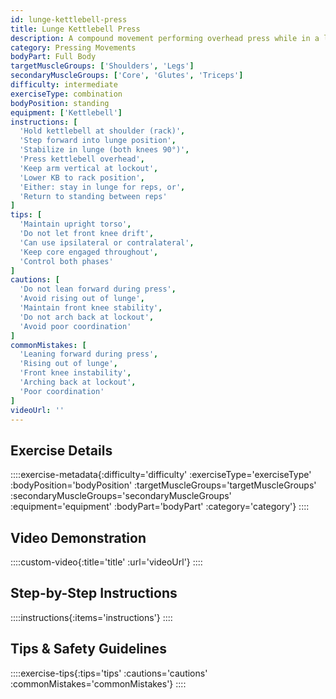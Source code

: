 ```yaml
---
id: lunge-kettlebell-press
title: Lunge Kettlebell Press
description: A compound movement performing overhead press while in a lunge position, either statically held or dynamically performed, building lower body isometric strength with upper body power.
category: Pressing Movements
bodyPart: Full Body
targetMuscleGroups: ['Shoulders', 'Legs']
secondaryMuscleGroups: ['Core', 'Glutes', 'Triceps']
difficulty: intermediate
exerciseType: combination
bodyPosition: standing
equipment: ['Kettlebell']
instructions: [
  'Hold kettlebell at shoulder (rack)',
  'Step forward into lunge position',
  'Stabilize in lunge (both knees 90°)',
  'Press kettlebell overhead',
  'Keep arm vertical at lockout',
  'Lower KB to rack position',
  'Either: stay in lunge for reps, or',
  'Return to standing between reps'
]
tips: [
  'Maintain upright torso',
  'Do not let front knee drift',
  'Can use ipsilateral or contralateral',
  'Keep core engaged throughout',
  'Control both phases'
]
cautions: [
  'Do not lean forward during press',
  'Avoid rising out of lunge',
  'Maintain front knee stability',
  'Do not arch back at lockout',
  'Avoid poor coordination'
]
commonMistakes: [
  'Leaning forward during press',
  'Rising out of lunge',
  'Front knee instability',
  'Arching back at lockout',
  'Poor coordination'
]
videoUrl: ''
---
```


## Exercise Details

::::exercise-metadata{:difficulty='difficulty' :exerciseType='exerciseType' :bodyPosition='bodyPosition' :targetMuscleGroups='targetMuscleGroups' :secondaryMuscleGroups='secondaryMuscleGroups' :equipment='equipment' :bodyPart='bodyPart' :category='category'}
::::

## Video Demonstration

::::custom-video{:title='title' :url='videoUrl'}
::::

## Step-by-Step Instructions

::::instructions{:items='instructions'}
::::

## Tips & Safety Guidelines

::::exercise-tips{:tips='tips' :cautions='cautions' :commonMistakes='commonMistakes'}
::::
